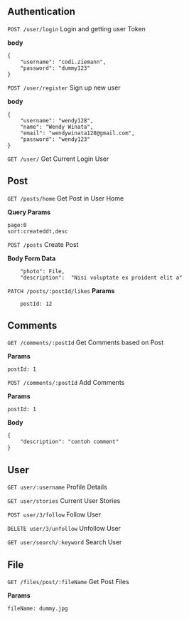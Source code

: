 ## Authentication

`POST /user/login` Login and getting user Token

**body**

```
{
    "username": "codi.ziemann",
    "password": "dummy123"
}
```

`POST /user/register` Sign up new user

**body**

```
{
    "username": "wendy128",
    "name": "Wendy Winata",
    "email": "wendywinata128@gmail.com",
    "password": "wendy123"
}
```

`GET /user/` Get Current Login User

## Post

`GET /posts/home` Get Post in User Home

**Query Params**

```
page:0
sort:createddt,desc
```

`POST /posts` Create Post

**Body Form Data**

```
    "photo": File,
    "description":  "Nisi voluptate ex proident elit a"
```

`PATCH /posts/:postId/likes`
  **Params**

```
    postId: 12
```

## Comments

`GET /comments/:postId` Get Comments based on Post

**Params**

```
postId: 1
```

`POST /comments/:postId` Add Comments

**Params**

```
postId: 1
```

**Body**

```
{
    "description": "contoh comment"
}
```

## User

`GET user/:username` Profile Details

`GET user/stories` Current User Stories

`POST user/3/follow` Follow User

`DELETE user/3/unfollow` Unfollow User

`GET user/search/:keyword` Search User

## File
`GET /files/post/:fileName` Get Post Files

**Params**

```
fileName: dummy.jpg
```
